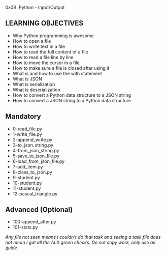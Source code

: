 0x0B. Python - Input/Output

## LEARNING OBJECTIVES
- Why Python programming is awesome
- How to open a file
- How to write text in a file
- How to read the full content of a file
- How to read a file line by line
- How to move the cursor in a file
- How to make sure a file is closed after using it
- What is and how to use the with statement
- What is JSON
- What is serialization
- What is deserialization
- How to convert a Python data structure to a JSON string
- How to convert a JSON string to a Python data structure

## Mandatory
- 0-read_file.py
- 1-write_file.py
- 2-append_write.py
- 3-to_json_string.py
- 4-from_json_string.py
- 5-save_to_json_file.py
- 6-load_from_json_file.py
- 7-add_item.py
- 8-class_to_json.py
- 9-student.py
- 10-student.py
- 11-student.py
- 12-pascal_triangle.py


## Advanced (Optional)
- 100-append_after.py
- 101-stats.py

*Any file not seen means I couldn't do that task and seeing a task file does not mean I got all the ALX green checks. Do not copy work, only use as guide*

